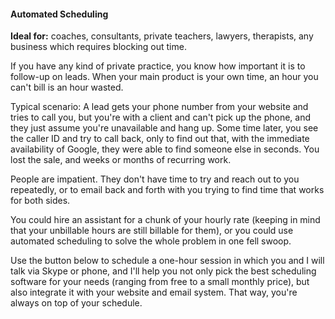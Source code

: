 #### Automated Scheduling

**Ideal for:** coaches, consultants, private teachers, lawyers, therapists, any business which requires blocking out time.

If you have any kind of private practice, you know how important it is to follow-up on leads. When your main product is your own time, an hour you can't bill is an hour wasted.

Typical scenario: A lead gets your phone number from your website and tries to call you, but you're with a client and can't pick up the phone, and they just assume you're unavailable and hang up. Some time later, you see the caller ID and try to call back, only to find out that, with the immediate availability of Google, they were able to find someone else in seconds. You lost the sale, and weeks or months of recurring work.

People are impatient. They don't have time to try and reach out to you repeatedly, or to email back and forth with you trying to find time that works for both sides.

You could hire an assistant for a chunk of your hourly rate (keeping in mind that your unbillable hours are still billable for them), or you could use automated scheduling to solve the whole problem in one fell swoop.

Use the button below to schedule a one-hour session in which you and I will talk via Skype or phone, and I'll help you not only pick the best scheduling software for your needs (ranging from free to a small monthly price), but also integrate it with your website and email system. That way, you're always on top of your schedule.